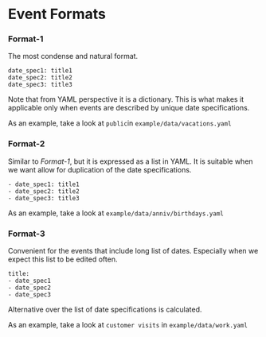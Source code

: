<html>
<body style="padding: 25px 50px 75px 100px;">
<github-md>

# Event Formats

### Format-1

The most condense and natural format.

```
date_spec1: title1
date_spec2: title2
date_spec3: title3
```

Note that from YAML perspective it is a dictionary. This is what makes it applicable only when
events are described by unique date specifications.

As an example, take a look at `public`in `example/data/vacations.yaml`

### Format-2

Similar to *Format-1*, but it is expressed as a list in YAML. It is suitable when we want allow
for duplication of the date specifications.

```
- date_spec1: title1
- date_spec2: title2
- date_spec3: title3
```

As an example, take a look at `example/data/anniv/birthdays.yaml`


### Format-3

Convenient for the events that include long list of dates. Especially when we expect this list
to be edited often.

```
title:
- date_spec1
- date_spec2
- date_spec3
```

Alternative over the list of date specifications is calculated.

As an example, take a look at `customer visits` in `example/data/work.yaml`

</github-md>
<script src="https://cdn.jsdelivr.net/gh/MarketingPipeline/Markdown-Tag/markdown-tag.js"></script>
</body>
</html>
